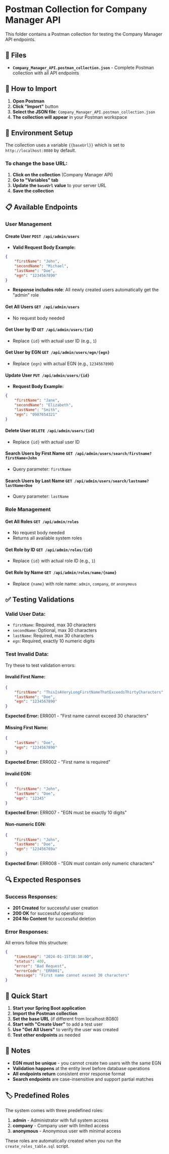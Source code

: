 # Postman Collection for Company Manager API

This folder contains a Postman collection for testing the Company Manager API endpoints.

## 📁 Files

- **`Company_Manager_API.postman_collection.json`** - Complete Postman collection with all API endpoints

## 🚀 How to Import

1. **Open Postman**
2. **Click "Import"** button
3. **Select the JSON file**: `Company_Manager_API.postman_collection.json`
4. **The collection will appear** in your Postman workspace

## 🔧 Environment Setup

The collection uses a variable `{{baseUrl}}` which is set to `http://localhost:8080` by default.

### To change the base URL:
1. **Click on the collection** (Company Manager API)
2. **Go to "Variables" tab**
3. **Update the `baseUrl` value** to your server URL
4. **Save the collection**

## 📋 Available Endpoints

### **User Management**

#### **Create User** `POST /api/admin/users`
- **Valid Request Body Example:**
```json
{
    "firstName": "John",
    "secondName": "Michael",
    "lastName": "Doe",
    "egn": "1234567890"
}
```
- **Response includes role**: All newly created users automatically get the "admin" role

#### **Get All Users** `GET /api/admin/users`
- No request body needed

#### **Get User by ID** `GET /api/admin/users/{id}`
- Replace `{id}` with actual user ID (e.g., `1`)

#### **Get User by EGN** `GET /api/admin/users/egn/{egn}`
- Replace `{egn}` with actual EGN (e.g., `1234567890`)

#### **Update User** `PUT /api/admin/users/{id}`
- **Request Body Example:**
```json
{
    "firstName": "Jane",
    "secondName": "Elizabeth",
    "lastName": "Smith",
    "egn": "0987654321"
}
```

#### **Delete User** `DELETE /api/admin/users/{id}`
- Replace `{id}` with actual user ID

#### **Search Users by First Name** `GET /api/admin/users/search/firstname?firstName=John`
- Query parameter: `firstName`

#### **Search Users by Last Name** `GET /api/admin/users/search/lastname?lastName=Doe`
- Query parameter: `lastName`

### **Role Management**

#### **Get All Roles** `GET /api/admin/roles`
- No request body needed
- Returns all available system roles

#### **Get Role by ID** `GET /api/admin/roles/{id}`
- Replace `{id}` with actual role ID (e.g., `1`)

#### **Get Role by Name** `GET /api/admin/roles/name/{name}`
- Replace `{name}` with role name: `admin`, `company`, or `anonymous`

## ✅ Testing Validations

### **Valid User Data:**
- `firstName`: Required, max 30 characters
- `secondName`: Optional, max 30 characters
- `lastName`: Required, max 30 characters
- `egn`: Required, exactly 10 numeric digits

### **Test Invalid Data:**
Try these to test validation errors:

#### **Invalid First Name:**
```json
{
    "firstName": "ThisIsAVeryLongFirstNameThatExceedsThirtyCharacters",
    "lastName": "Doe",
    "egn": "1234567890"
}
```
**Expected Error:** ERR001 - "First name cannot exceed 30 characters"

#### **Missing First Name:**
```json
{
    "lastName": "Doe",
    "egn": "1234567890"
}
```
**Expected Error:** ERR002 - "First name is required"

#### **Invalid EGN:**
```json
{
    "firstName": "John",
    "lastName": "Doe",
    "egn": "12345"
}
```
**Expected Error:** ERR007 - "EGN must be exactly 10 digits"

#### **Non-numeric EGN:**
```json
{
    "firstName": "John",
    "lastName": "Doe",
    "egn": "123456789a"
}
```
**Expected Error:** ERR008 - "EGN must contain only numeric characters"

## 🔍 Expected Responses

### **Success Responses:**
- **201 Created** for successful user creation
- **200 OK** for successful operations
- **204 No Content** for successful deletion

### **Error Responses:**
All errors follow this structure:
```json
{
    "timestamp": "2024-01-15T10:30:00",
    "status": 400,
    "error": "Bad Request",
    "errorCode": "ERR001",
    "message": "First name cannot exceed 30 characters"
}
```

## 🚀 Quick Start

1. **Start your Spring Boot application**
2. **Import the Postman collection**
3. **Set the base URL** (if different from localhost:8080)
4. **Start with "Create User"** to add a test user
5. **Use "Get All Users"** to verify the user was created
6. **Test other endpoints** as needed

## 📝 Notes

- **EGN must be unique** - you cannot create two users with the same EGN
- **Validation happens** at the entity level before database operations
- **All endpoints return** consistent error response format
- **Search endpoints** are case-insensitive and support partial matches

## 🏷️ Predefined Roles

The system comes with three predefined roles:

1. **admin** - Administrator with full system access
2. **company** - Company user with limited access  
3. **anonymous** - Anonymous user with minimal access

These roles are automatically created when you run the `create_roles_table.sql` script.
